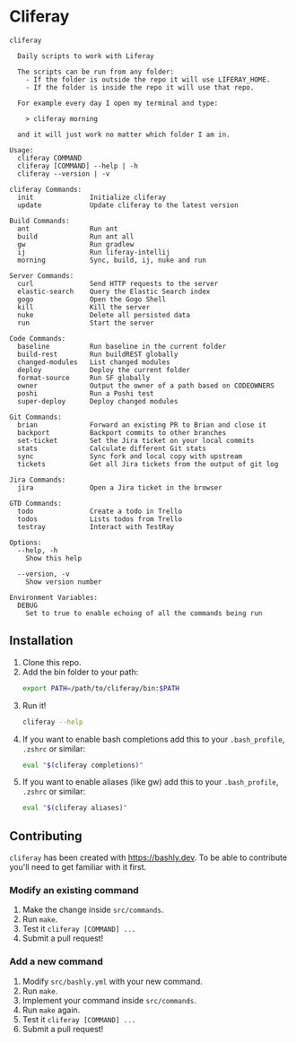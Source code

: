 # Cliferay

```
cliferay

  Daily scripts to work with Liferay
  
  The scripts can be run from any folder:
    - If the folder is outside the repo it will use LIFERAY_HOME.
    - If the folder is inside the repo it will use that repo. 
    
  For example every day I open my terminal and type:
  
    > cliferay morning
  
  and it will just work no matter which folder I am in.

Usage:
  cliferay COMMAND
  cliferay [COMMAND] --help | -h
  cliferay --version | -v

cliferay Commands:
  init              Initialize cliferay
  update            Update cliferay to the latest version

Build Commands:
  ant               Run ant
  build             Run ant all
  gw                Run gradlew
  ij                Run liferay-intellij
  morning           Sync, build, ij, nuke and run

Server Commands:
  curl              Send HTTP requests to the server
  elastic-search    Query the Elastic Search index
  gogo              Open the Gogo Shell
  kill              Kill the server
  nuke              Delete all persisted data
  run               Start the server

Code Commands:
  baseline          Run baseline in the current folder
  build-rest        Run buildREST globally
  changed-modules   List changed modules
  deploy            Deploy the current folder
  format-source     Run SF globally
  owner             Output the owner of a path based on CODEOWNERS
  poshi             Run a Poshi test
  super-deploy      Deploy changed modules

Git Commands:
  brian             Forward an existing PR to Brian and close it
  backport          Backport commits to other branches
  set-ticket        Set the Jira ticket on your local commits
  stats             Calculate different Git stats
  sync              Sync fork and local copy with upstream
  tickets           Get all Jira tickets from the output of git log

Jira Commands:
  jira              Open a Jira ticket in the browser

GTD Commands:
  todo              Create a todo in Trello
  todos             Lists todos from Trello
  testray           Interact with TestRay

Options:
  --help, -h
    Show this help

  --version, -v
    Show version number

Environment Variables:
  DEBUG
    Set to true to enable echoing of all the commands being run
```

## Installation
1. Clone this repo.
2. Add the bin folder to your path:
    ```bash
    export PATH=/path/to/cliferay/bin:$PATH
    ```
3. Run it!
    ```bash
    cliferay --help
    ```
4. If you want to enable bash completions add this to your `.bash_profile`, `.zshrc` or similar:
    ```bash
    eval "$(cliferay completions)"
    ```
4. If you want to enable aliases (like gw) add this to your `.bash_profile`, `.zshrc` or similar:
    ```bash
    eval "$(cliferay aliases)"
    ```

## Contributing

`cliferay` has been created with https://bashly.dev. To be able to contribute you'll need to get familiar with it first.

### Modify an existing command
1. Make the change inside `src/commands`.
2. Run `make`.
3. Test it `cliferay [COMMAND] ...`
4. Submit a pull request!

### Add a new command
1. Modify `src/bashly.yml` with your new command.
2. Run `make`.
3. Implement your command inside `src/commands`.
4. Run `make` again.
5. Test it `cliferay [COMMAND] ...`
6. Submit a pull request!
